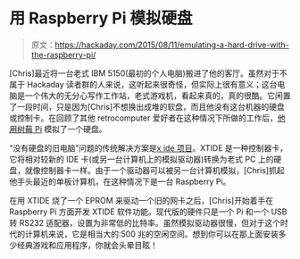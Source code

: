 # 用 Raspberry Pi 模拟硬盘

> 原文：<https://hackaday.com/2015/08/11/emulating-a-hard-drive-with-the-raspberry-pi/>

[Chris]最近将一台老式 IBM 5150(最初的个人电脑)搬进了他的客厅。虽然对于不属于 Hackaday 读者群的人来说，这听起来很奇怪，但实际上很有意义；这台电脑是一个伟大的无分心写作工作站，老式游戏机，看起来真的，真的很酷。它闲置了一段时间，只是因为[Chris]不想换出成堆的软盘，而且他没有这台机器的硬盘或控制卡。在回顾了其他 retrocomputer 爱好者在这种情况下所做的工作后，[他用树莓 Pi](http://www.insentricity.com/a.cl/244/adding-a-hard-drive-to-an-original-ibm-pc-using-a-raspberry-pi) 模拟了一个硬盘。

“没有硬盘的旧电脑”问题的传统解决方案是[x ide 项目](http://www.vintage-computer.com/vcforum/showthread.php?26393-XTIDE-project)。XTIDE 是一种控制器卡，它将相对较新的 IDE 卡(或另一台计算机上的模拟驱动器)转换为老式 PC 上的硬盘，就像控制器卡一样。由于一个驱动器可以被另一台计算机模拟，[Chris]抓起他手头最近的单板计算机，在这种情况下是一台 Raspberry Pi。

在用 XTIDE 烧了一个 EPROM 来驱动一个旧的网卡之后，[Chris]开始着手在 Raspberry Pi 方面开发 XTIDE 软件功能。现代版的硬件只是一个 Pi 和一个 USB 转 RS232 适配器，设置为非常低的比特率。虽然模拟驱动器很慢，但对于这个时代的计算机来说，它是相当大的:500 兆的空闲空间。想到你可以在那上面安装多少经典游戏和应用程序，你就会头晕目眩！